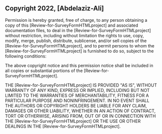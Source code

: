 ## Copyright 2022, [Abdelaziz-Ali]


Permission is hereby granted, free of charge, to any person obtaining a copy of this [Review-for-SurveyFormHTMLproject] and associated documentation files, to deal in the [Review-for-SurveyFormHTMLproject] without restriction, including without limitation the rights to use, copy, modify, merge, publish, distribute, sublicense, and/or sell copies of the [Review-for-SurveyFormHTMLproject], and to permit persons to whom the [Review-for-SurveyFormHTMLproject] is furnished to do so, subject to the following conditions:

The above copyright notice and this permission notice shall be included in all copies or substantial portions of the [Review-for-SurveyFormHTMLproject].

THE [Review-for-SurveyFormHTMLproject] IS PROVIDED "AS IS", WITHOUT WARRANTY OF ANY KIND, EXPRESS OR IMPLIED, INCLUDING BUT NOT LIMITED TO THE WARRANTIES OF MERCHANTABILITY, FITNESS FOR A PARTICULAR PURPOSE AND NONINFRINGEMENT. IN NO EVENT SHALL THE AUTHORS OR COPYRIGHT HOLDERS BE LIABLE FOR ANY CLAIM, DAMAGES OR OTHER LIABILITY, WHETHER IN AN ACTION OF CONTRACT, TORT OR OTHERWISE, ARISING FROM, OUT OF OR IN CONNECTION WITH THE [Review-for-SurveyFormHTMLproject] OR THE USE OR OTHER DEALINGS IN THE [Review-for-SurveyFormHTMLproject].

